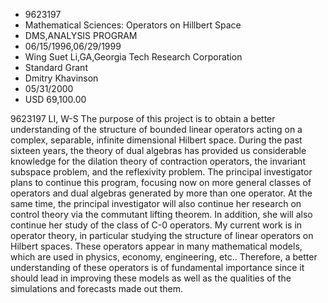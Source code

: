 
* 9623197
* Mathematical Sciences: Operators on Hillbert Space
* DMS,ANALYSIS PROGRAM
* 06/15/1996,06/29/1999
* Wing Suet Li,GA,Georgia Tech Research Corporation
* Standard Grant
* Dmitry Khavinson
* 05/31/2000
* USD 69,100.00

9623197 LI, W-S The purpose of this project is to obtain a better understanding
of the structure of bounded linear operators acting on a complex, separable,
infinite dimensional Hilbert space. During the past sixteen years, the theory of
dual algebras has provided us considerable knowledge for the dilation theory of
contraction operators, the invariant subspace problem, and the reflexivity
problem. The principal investigator plans to continue this program, focusing now
on more general classes of operators and dual algebras generated by more than
one operator. At the same time, the principal investigator will also continue
her research on control theory via the commutant lifting theorem. In addition,
she will also continue her study of the class of C-0 operators. My current work
is in operator theory, in particular studying the structure of linear operators
on Hilbert spaces. These operators appear in many mathematical models, which are
used in physics, economy, engineering, etc.. Therefore, a better understanding
of these operators is of fundamental importance since it should lead in
improving these models as well as the qualities of the simulations and forecasts
made out them.
